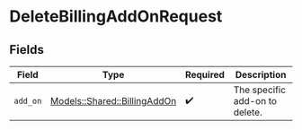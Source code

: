 # DeleteBillingAddOnRequest


## Fields

| Field                                                               | Type                                                                | Required                                                            | Description                                                         |
| ------------------------------------------------------------------- | ------------------------------------------------------------------- | ------------------------------------------------------------------- | ------------------------------------------------------------------- |
| `add_on`                                                            | [Models::Shared::BillingAddOn](../../models/shared/billingaddon.md) | :heavy_check_mark:                                                  | The specific add-on to delete.                                      |